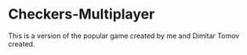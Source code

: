 # Checkers-Multiplayer
This is a version of the popular game created by me and Dimitar Tomov created.
